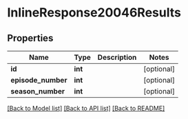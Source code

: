 # InlineResponse20046Results

## Properties
Name | Type | Description | Notes
------------ | ------------- | ------------- | -------------
**id** | **int** |  | [optional] 
**episode_number** | **int** |  | [optional] 
**season_number** | **int** |  | [optional] 

[[Back to Model list]](../README.md#documentation-for-models) [[Back to API list]](../README.md#documentation-for-api-endpoints) [[Back to README]](../README.md)


